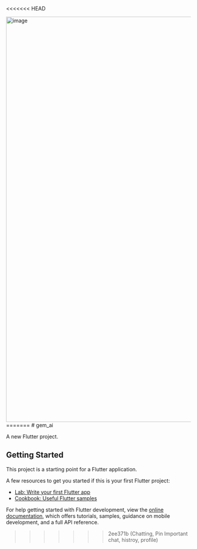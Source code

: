 <<<<<<< HEAD


<img width="1102" alt="image" src="https://github.com/Ismail-Jabiulla/gem_ai/assets/41004552/09d9c8c8-a930-4575-928c-e0fdae8ba432">
=======
# gem_ai

A new Flutter project.

## Getting Started

This project is a starting point for a Flutter application.

A few resources to get you started if this is your first Flutter project:

- [Lab: Write your first Flutter app](https://docs.flutter.dev/get-started/codelab)
- [Cookbook: Useful Flutter samples](https://docs.flutter.dev/cookbook)

For help getting started with Flutter development, view the
[online documentation](https://docs.flutter.dev/), which offers tutorials,
samples, guidance on mobile development, and a full API reference.
>>>>>>> 2ee371b (Chatting, Pin Important chat, histroy, profile)
